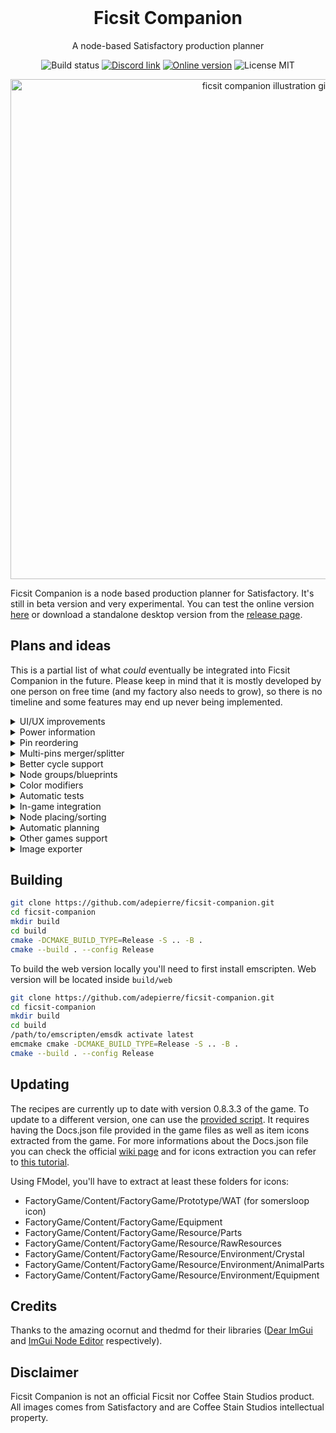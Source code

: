 <h1 align="center" style="margin-top: 0px;">Ficsit Companion</h1>

<p align="center">A node-based Satisfactory production planner</p>

<div align="center">
    <img src="https://github.com/adepierre/ficsit-companion/actions/workflows/build.yaml/badge.svg" alt="Build status">
    <a href="https://discord.gg/JntZTZehQB" target="_blank"><img src="https://badgen.net/badge/icon/Discord?icon=discord&label" alt="Discord link"></a>
    <a href="https://adepierre.github.io/ficsit-companion/" target="_blank"><img src="https://badgen.net/badge/%F0%9F%8C%90/Online%20version/blue" alt="Online version"></a>
    <img src="https://badgen.net/badge/license/MIT/orange" alt="License MIT">
</div>

<p align="center" style="margin-bottom: 0px !important;">
  <img width="800" src="https://github.com/user-attachments/assets/8ff8ac2e-513b-4cf1-b10a-b65937dc81ce" alt="ficsit companion illustration gif" align="center">
</p>

Ficsit Companion is a node based production planner for Satisfactory. It's still in beta version and very experimental. You can test the online version [here](https://adepierre.github.io/ficsit-companion/) or download a standalone desktop version from the [release page](https://github.com/adepierre/ficsit-companion/releases/latest).

## Plans and ideas

This is a partial list of what *could* eventually be integrated into Ficsit Companion in the future. Please keep in mind that it is mostly developed by one person on free time (and my factory also needs to grow), so there is no timeline and some features may end up never being implemented.

<details>
<summary>UI/UX improvements</summary>

Usually, I tend to favor functionnality before look (please don't judge my shoebox factories). As a consequence the UI and web version are currently not very pretty and lots of thing could be improved visually for a better experience.
</details>

<details>
<summary>Power information</summary>

Adding power information to the left pannel is not as simple as that. The first issue is the Particle Accelerator (and potentially other new buildings coming in future updates), that has varying power requirements based on time and recipes used. The other thing to think about is overclocking: assuming you need 2.4 Constructors, you can either build
- 1 Constructor overclocked to 240%, for a total of 12.73 MW
- 3 Constructors, one of them being underclocked to 40%, for a total of 9.19 MW
- 3 Constructors, all underclocked to 80%, for a total of 8.93 MW
- 6 Constructors, all underclocked to 40% (for example if you plan to upgrade once you get higher tier belts), for a total of 7.15 MW

In this case, it is not clear which option should be displayed in the production summary. I'd say both options 2 and 3 could be interesting to have, but would like to hear feedback about that.
</details>

<details>
<summary>Pin reordering</summary>

Inside a node, in/out pins order is irrelevant. However, being able to reorder them could be helpful to get cleaner layouts with less link crossing overall. Currently a partial solution is implemented: pins are automatically sorted based on the position of the linked node (if any).
</details>

<details>
<summary>Multi-pins merger/splitter</summary>

Currently, merger and splitter nodes are limited to two in/out pins only, forcing to chain them. Having a button or an option to add (remove?) pins would simplify some graphs. I'm not sure yet what would be a "good" UX for that. It also requires to rethink a bit the propagation algorithm as it currently assumes there are always only two in/out pins.
</details>

<details>
<summary>Better cycle support</summary>

Currently production cycles (such as recycled plastic/rubber) are still quite buggy and sometimes require users to manually update rates to balance things out. I am not sure there is a "perfect" solution here, but improving support for circular productions would definitely be a good thing.
</details>

<details>
<summary>Node groups/blueprints</summary>

Creating large production chains can pretty quickly lead to cluttered environment. It could be useful to have the ability to create "custom" nodes (for example by collapsing a set of existing nodes) with different inputs and outputs. Saving/reusing these nodes as "blueprints" could also be handy. Issues may arise to properly keep in sync inputs and outputs of such nodes though.
</details>

<details>
<summary>Color modifiers</summary>

Adding the ability to change colors for links/nodes would definitely help having better organized graphs.
</details>

<details>
<summary>Automatic tests</summary>

This is more a developper thing, but adding automatic tests using the [ImGui Test Engine](https://github.com/ocornut/imgui_test_engine) would be very helpful to speed up development and debugging, avoid regressions etc...
</details>

<details>
<summary>In-game integration</summary>

I don't know much about Satisfactory mods, but as this is a C++ project using ImGui, I think it may be possible to have it integrated directly in game as a mod/part of a mod. At the moment this is just an idea though, and it would probably require a lot of tweaking to have it working.
</details>

<details>
<summary>Node placing/sorting</summary>

Having a button to automatically sort/place all the nodes on screen to minimize link crossing would be very useful. Not sure how to implement it properly yet though.
</details>

<details>
<summary>Automatic planning</summary>

I'm not a fan of fully automatic tools that can generate full optimized production chains, as I think they take away part of the fun of the planning phase. That being said, it could still be useful to add an option to expand a pin with a full production chain. Development-wise, it may be quite hard to implement from scratch, but using a tool like lpsolve could be fairly easy, assuming it's possible to translate Satisfactory constraints into the chosen solver language.
</details>

<details>
<summary>Other games support</summary>

The main concept of node editor production planner is not specific to Satisfactory and could be extended to other similar games (Factorio, Dyson Sphere Program...). The only requirement would be the possibility to generate a similar recipes json file (and potentially have images for the items).
</details>

<details>
<summary>Image exporter</summary>

Currently, if you want to visualize a previously generated production chain, you need to reopen it inside Ficsit Companion. It means each node takes a lot of space with all the pins. It would be helpful to have an option to export it to a more compact format, potentially an image, where you can easily see everything at a glance. This could either be integrated directly in the app or as a side script reading from a saved file.
</details>


## Building

```bash
git clone https://github.com/adepierre/ficsit-companion.git
cd ficsit-companion
mkdir build
cd build
cmake -DCMAKE_BUILD_TYPE=Release -S .. -B .
cmake --build . --config Release
```

To build the web version locally you'll need to first install emscripten. Web version will be located inside ``build/web``
```bash
git clone https://github.com/adepierre/ficsit-companion.git
cd ficsit-companion
mkdir build
cd build
/path/to/emscripten/emsdk activate latest
emcmake cmake -DCMAKE_BUILD_TYPE=Release -S .. -B .
cmake --build . --config Release
```

## Updating

The recipes are currently up to date with version 0.8.3.3 of the game. To update to a different version, one can use the [provided script](scripts/data_extractor.py). It requires having the Docs.json file provided in the game files as well as item icons extracted from the game. For more informations about the Docs.json file you can check the official [wiki page](https://satisfactory.wiki.gg/wiki/Community_resources) and for icons extraction you can refer to [this tutorial](https://docs.ficsit.app/satisfactory-modding/latest/Development/ExtractGameFiles.html).

Using FModel, you'll have to extract at least these folders for icons:
- FactoryGame/Content/FactoryGame/Prototype/WAT (for somersloop icon)
- FactoryGame/Content/FactoryGame/Equipment
- FactoryGame/Content/FactoryGame/Resource/Parts
- FactoryGame/Content/FactoryGame/Resource/RawResources
- FactoryGame/Content/FactoryGame/Resource/Environment/Crystal
- FactoryGame/Content/FactoryGame/Resource/Environment/AnimalParts
- FactoryGame/Content/FactoryGame/Resource/Environment/Equipment

## Credits

Thanks to the amazing ocornut and thedmd for their libraries ([Dear ImGui](https://github.com/ocornut/imgui/) and [ImGui Node Editor](https://github.com/thedmd/imgui-node-editor) respectively).

## Disclaimer

Ficsit Companion is not an official Ficsit nor Coffee Stain Studios product. All images comes from Satisfactory and are Coffee Stain Studios intellectual property.
